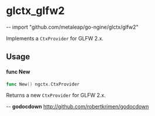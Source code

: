 # glctx_glfw2
--
    import "github.com/metaleap/go-ngine/glctx/glfw2"

Implements a `CtxProvider` for GLFW 2.x.

## Usage

#### func  New

```go
func New() ngctx.CtxProvider
```
Returns a new `CtxProvider` for GLFW 2.x.

--
**godocdown** http://github.com/robertkrimen/godocdown
